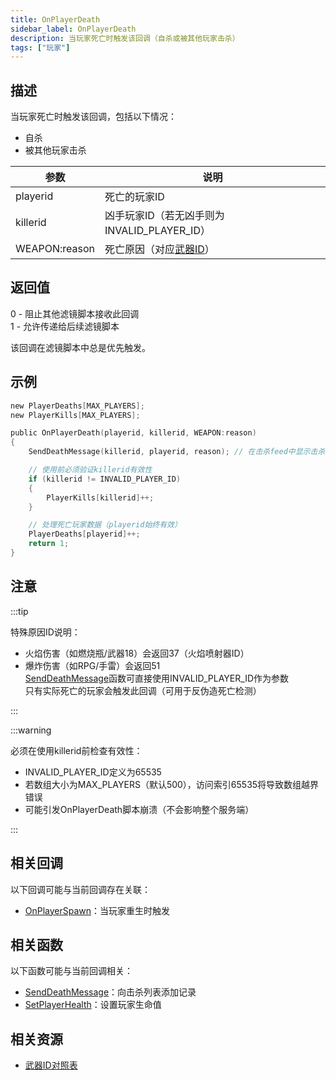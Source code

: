 ```yaml
---
title: OnPlayerDeath
sidebar_label: OnPlayerDeath
description: 当玩家死亡时触发该回调（自杀或被其他玩家击杀）
tags: ["玩家"]
---
```


## 描述

当玩家死亡时触发该回调，包括以下情况：

- 自杀
- 被其他玩家击杀

| 参数          | 说明                                             |
| ------------- | ------------------------------------------------ |
| playerid      | 死亡的玩家ID                                     |
| killerid      | 凶手玩家ID（若无凶手则为INVALID_PLAYER_ID）      |
| WEAPON:reason | 死亡原因（对应[武器ID](../resources/weaponids)） |

## 返回值

0 - 阻止其他滤镜脚本接收此回调  
1 - 允许传递给后续滤镜脚本

该回调在滤镜脚本中总是优先触发。

## 示例

```c
new PlayerDeaths[MAX_PLAYERS];
new PlayerKills[MAX_PLAYERS];

public OnPlayerDeath(playerid, killerid, WEAPON:reason)
{
    SendDeathMessage(killerid, playerid, reason); // 在击杀feed中显示击杀信息

    // 使用前必须验证killerid有效性
    if (killerid != INVALID_PLAYER_ID)
    {
        PlayerKills[killerid]++;
    }

    // 处理死亡玩家数据（playerid始终有效）
    PlayerDeaths[playerid]++;
    return 1;
}
```

## 注意

:::tip

特殊原因ID说明：

- 火焰伤害（如燃烧瓶/武器18）会返回37（火焰喷射器ID）
- 爆炸伤害（如RPG/手雷）会返回51  
  [SendDeathMessage](../functions/SendDeathMessage)函数可直接使用INVALID_PLAYER_ID作为参数  
  只有实际死亡的玩家会触发此回调（可用于反伪造死亡检测）

:::

:::warning

必须在使用killerid前检查有效性：

- INVALID_PLAYER_ID定义为65535
- 若数组大小为MAX_PLAYERS（默认500），访问索引65535将导致数组越界错误
- 可能引发OnPlayerDeath脚本崩溃（不会影响整个服务端）

:::

## 相关回调

以下回调可能与当前回调存在关联：

- [OnPlayerSpawn](OnPlayerSpawn)：当玩家重生时触发

## 相关函数

以下函数可能与当前回调相关：

- [SendDeathMessage](../functions/SendDeathMessage)：向击杀列表添加记录
- [SetPlayerHealth](../functions/SetPlayerHealth)：设置玩家生命值

## 相关资源

- [武器ID对照表](../resources/weaponids)
